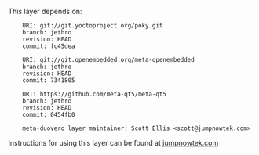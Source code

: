 This layer depends on:

        URI: git://git.yoctoproject.org/poky.git
        branch: jethro 
        revision: HEAD
        commit: fc45dea 

        URI: git://git.openembedded.org/meta-openembedded
        branch: jethro 
        revision: HEAD
        commit: 7341805 

        URI: https://github.com/meta-qt5/meta-qt5
        branch: jethro
        revision: HEAD
        commit: 0454fb0 

        meta-duovero layer maintainer: Scott Ellis <scott@jumpnowtek.com>

Instructions for using this layer can be found at [jumpnowtek.com][duovero-yocto-build]

[duovero-yocto-build]: http://www.jumpnowtek.com/yocto/Duovero-Systems-with-Yocto.html
